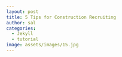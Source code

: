 ```yaml
---
layout: post
title: 5 Tips for Construction Recruiting
author: sal
categories:
  - Jekyll
  - tutorial
image: assets/images/15.jpg
---
```


